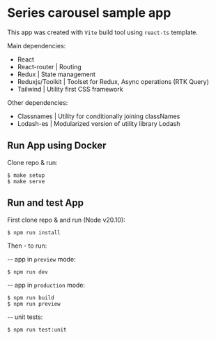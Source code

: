# Series carousel sample app

This app was created with `Vite` build tool using `react-ts` template.

Main dependencies:

- React
- React-router | Routing
- Redux | State management
- Reduxjs/Toolkit | Toolset for Redux, Async operations (RTK Query)
- Tailwind | Utility first CSS framework

Other dependencies:

- Classnames | Utility for conditionally joining classNames
- Lodash-es | Modularized version of utility library Lodash

## Run App using Docker

Clone repo & run:

```
$ make setup
$ make serve
```

## Run and test App

First clone repo & and run (Node v20.10):

```
$ npm run install
```

Then - to run:

-- app in `preview` mode:

```
$ npm run dev
```

-- app in `production` mode:

```
$ npm run build
$ npm run preview
```

-- unit tests:

```
$ npm run test:unit
```
